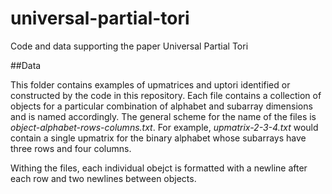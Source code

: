 # universal-partial-tori

Code and data supporting the paper Universal Partial Tori




##Data

This folder contains examples of upmatrices and uptori identified or constructed by the code in this repository. Each file contains a collection of objects for a particular combination of alphabet and subarray dimensions and is named accordingly. The general scheme for the name of the files is _object-alphabet-rows-columns.txt_. For example, _upmatrix-2-3-4.txt_ would contain a single upmatrix for the binary alphabet whose subarrays have three rows and four columns.

Withing the files, each individual obejct is formatted with a newline after each row and two newlines between objects.